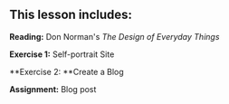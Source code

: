 ## This lesson includes:

**Reading:** Don Norman's _The Design of Everyday Things_

**Exercise 1:** Self-portrait Site

**Exercise 2: **Create a Blog

**Assignment:** Blog post

